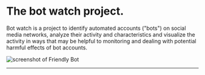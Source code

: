 # The bot watch project.

Bot watch is a project to identify automated accounts ("bots") on social media networks, analyze their activity and characteristics and visualize the activity in ways that may be helpful to monitoring and dealing with potential harmful effects of bot accounts.  

![screenshot of Friendly Bot](https://kenmaready.github.io/botwatch/images/friendlybot.jpg)

---
